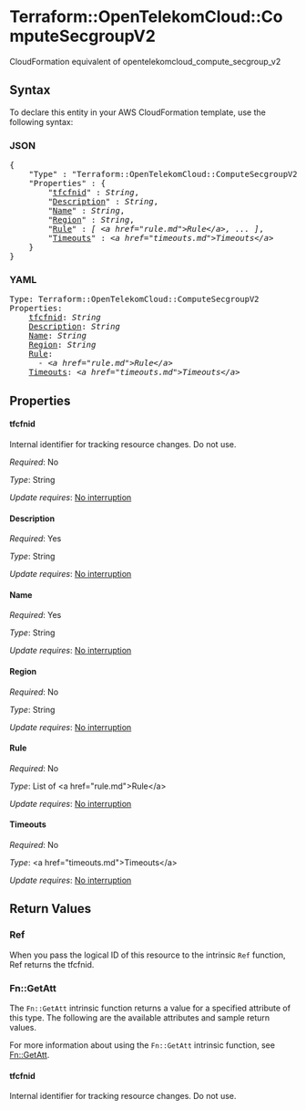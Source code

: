 # Terraform::OpenTelekomCloud::ComputeSecgroupV2

CloudFormation equivalent of opentelekomcloud_compute_secgroup_v2

## Syntax

To declare this entity in your AWS CloudFormation template, use the following syntax:

### JSON

<pre>
{
    "Type" : "Terraform::OpenTelekomCloud::ComputeSecgroupV2",
    "Properties" : {
        "<a href="#tfcfnid" title="tfcfnid">tfcfnid</a>" : <i>String</i>,
        "<a href="#description" title="Description">Description</a>" : <i>String</i>,
        "<a href="#name" title="Name">Name</a>" : <i>String</i>,
        "<a href="#region" title="Region">Region</a>" : <i>String</i>,
        "<a href="#rule" title="Rule">Rule</a>" : <i>[ &lt;a href=&#34;rule.md&#34;&gt;Rule&lt;/a&gt;, ... ]</i>,
        "<a href="#timeouts" title="Timeouts">Timeouts</a>" : <i>&lt;a href=&#34;timeouts.md&#34;&gt;Timeouts&lt;/a&gt;</i>
    }
}
</pre>

### YAML

<pre>
Type: Terraform::OpenTelekomCloud::ComputeSecgroupV2
Properties:
    <a href="#tfcfnid" title="tfcfnid">tfcfnid</a>: <i>String</i>
    <a href="#description" title="Description">Description</a>: <i>String</i>
    <a href="#name" title="Name">Name</a>: <i>String</i>
    <a href="#region" title="Region">Region</a>: <i>String</i>
    <a href="#rule" title="Rule">Rule</a>: <i>
      - &lt;a href=&#34;rule.md&#34;&gt;Rule&lt;/a&gt;</i>
    <a href="#timeouts" title="Timeouts">Timeouts</a>: <i>&lt;a href=&#34;timeouts.md&#34;&gt;Timeouts&lt;/a&gt;</i>
</pre>

## Properties

#### tfcfnid

Internal identifier for tracking resource changes. Do not use.

_Required_: No

_Type_: String

_Update requires_: [No interruption](https://docs.aws.amazon.com/AWSCloudFormation/latest/UserGuide/using-cfn-updating-stacks-update-behaviors.html#update-no-interrupt)

#### Description

_Required_: Yes

_Type_: String

_Update requires_: [No interruption](https://docs.aws.amazon.com/AWSCloudFormation/latest/UserGuide/using-cfn-updating-stacks-update-behaviors.html#update-no-interrupt)

#### Name

_Required_: Yes

_Type_: String

_Update requires_: [No interruption](https://docs.aws.amazon.com/AWSCloudFormation/latest/UserGuide/using-cfn-updating-stacks-update-behaviors.html#update-no-interrupt)

#### Region

_Required_: No

_Type_: String

_Update requires_: [No interruption](https://docs.aws.amazon.com/AWSCloudFormation/latest/UserGuide/using-cfn-updating-stacks-update-behaviors.html#update-no-interrupt)

#### Rule

_Required_: No

_Type_: List of &lt;a href=&#34;rule.md&#34;&gt;Rule&lt;/a&gt;

_Update requires_: [No interruption](https://docs.aws.amazon.com/AWSCloudFormation/latest/UserGuide/using-cfn-updating-stacks-update-behaviors.html#update-no-interrupt)

#### Timeouts

_Required_: No

_Type_: &lt;a href=&#34;timeouts.md&#34;&gt;Timeouts&lt;/a&gt;

_Update requires_: [No interruption](https://docs.aws.amazon.com/AWSCloudFormation/latest/UserGuide/using-cfn-updating-stacks-update-behaviors.html#update-no-interrupt)

## Return Values

### Ref

When you pass the logical ID of this resource to the intrinsic `Ref` function, Ref returns the tfcfnid.

### Fn::GetAtt

The `Fn::GetAtt` intrinsic function returns a value for a specified attribute of this type. The following are the available attributes and sample return values.

For more information about using the `Fn::GetAtt` intrinsic function, see [Fn::GetAtt](https://docs.aws.amazon.com/AWSCloudFormation/latest/UserGuide/intrinsic-function-reference-getatt.html).

#### tfcfnid

Internal identifier for tracking resource changes. Do not use.

